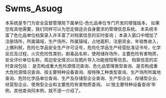 # Swms_Asuog
 本系统是专门为安全监督管理局下属单位-危化品单位专门开发的增强版本。   如果您有其他需要，我们同样可以为您定做适合自身要求的管理信息系统。  本系统丰富了危化品单位档案录入并丰富了对档案信息的实时查询；         本录入窗口中增加了注册场所，所属镇域，生产场所，所属镇域，占地面积，注册资金，年销售收入，上缴利税，危险化学品安全生产许可证号，危险化学品生产经营批准证书号，化学反应及过程，火灾危险性类别，剧毒品名称，使用储存场所，主要危险有害物质，安全评价单位名称，周边安全情况以及图片导入功能按钮等信息。  档案信息的实时查询包括：                是否构成重大危险源情况查询、危化品管理类型查询、是否构成重大危险源情况查询、按主要特种设备查询、按特殊工种类型查询、生产场所所属地查询、危险化学品单位查询、生产及存储型企业查询、生产型企业、存储型企业、经营型企业、使用型企业和主要危险有害物质查询。  以‘按主要特种设备查询’举例，其他查询同本例，就不逐一介绍了。

